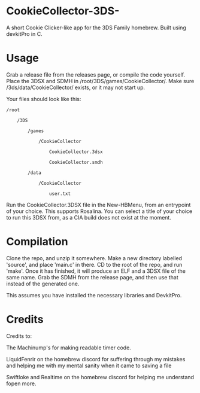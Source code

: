 # CookieCollector-3DS-
A short Cookie Clicker-like app for the 3DS Family homebrew. Built using devkitPro in C.

# Usage

Grab a release file from the releases page, or compile the code yourself. Place the 3DSX and SDMH in /root/3DS/games/CookieCollector/. Make sure /3ds/data/CookieCollector/ exists, or it may not start up.

Your files should look like this:

    /root

        /3DS

            /games
            
                /CookieCollector

                    CookieCollector.3dsx

                    CookieCollector.smdh
                    
            /data
            
                /CookieCollector
                
                    user.txt

Run the CookieCollector.3DSX file in the New-HBMenu, from an entrypoint of your choice. This supports Rosalina. You can select a title of your choice to run this 3DSX from, as a CIA build does not exist at the moment.

# Compilation

Clone the repo, and unzip it somewhere. Make a new directory labelled 'source', and place 'main.c' in there. CD to the root of the repo, and run 'make'. Once it has finished, it will produce an ELF and a 3DSX file of the same name. Grab the SDMH from the release page, and then use that instead of the generated one.

This assumes you have installed the necessary libraries and DevkitPro.


# Credits

Credits to:

The Machinump's for making readable timer code.

LiquidFenrir on the homebrew discord for suffering through my mistakes and helping me with my mental sanity when it came to saving a file

Swiftloke and Realtime on the homebrew discord for helping me understand fopen more.
